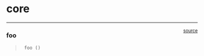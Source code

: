 # core


<!-- WARNING: THIS FILE WAS AUTOGENERATED! DO NOT EDIT! -->

------------------------------------------------------------------------

<a
href="https://github.com/gautam-e/get-embeddings/blob/main/get_embeddings/core.py#L9"
target="_blank" style="float:right; font-size:smaller">source</a>

### foo

>      foo ()
